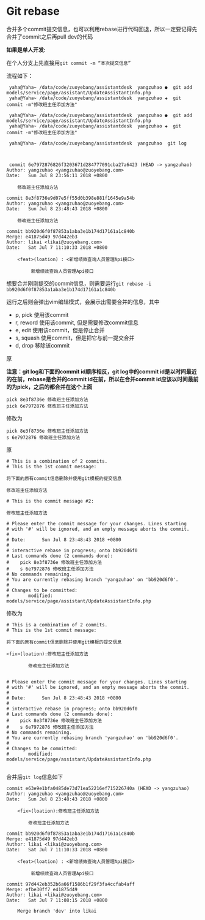 # Git rebase

合并多个commit提交信息，也可以利用rebase进行代码回退，所以一定要记得先合并了commit之后再pull dev的代码

**如果是单人开发:**

在个人分支上先直接用`git commit -m “本次提交信息”`

流程如下：


```
 yaha@Yaha~ /data/code/zuoyebang/assistantdesk  yangzuhao ●  git add models/service/page/assistant/UpdateAssistantInfo.php
 yaha@Yaha~ /data/code/zuoyebang/assistantdesk  yangzuhao ✚  git commit -m"修改班主任添加方法"
 
 yaha@Yaha~ /data/code/zuoyebang/assistantdesk  yangzuhao ●  git add models/service/page/assistant/UpdateAssistantInfo.php
 yaha@Yaha~ /data/code/zuoyebang/assistantdesk  yangzuhao ✚  git commit -m"修改班主任添加方法"
 
 yaha@Yaha~ /data/code/zuoyebang/assistantdesk  yangzuhao  git log
 
 
 
 commit 6e7972876826f3203671d284777091cba27a6423 (HEAD -> yangzuhao)
Author: yangzuhao <yangzuhao@zuoyebang.com>
Date:   Sun Jul 8 23:56:11 2018 +0800

    修改班主任添加方法

commit 8e3f8736e9d07e5ff55d0b398e881f1645e9a54b
Author: yangzuhao <yangzuhao@zuoyebang.com>
Date:   Sun Jul 8 23:48:43 2018 +0800

    修改班主任添加方法

commit bb920d6f0f87853a1aba3e1b174d17161a1c840b
Merge: e41875d49 97d442eb3
Author: likai <likai@zuoyebang.com>
Date:   Sat Jul 7 11:10:33 2018 +0800

    <feat>(loation) : <新增绩效查询人员管理Api接口>

         新增绩效查询人员管理Api接口

```

想要合并刚刚提交的commit信息，则需要运行`git rebase -i bb920d6f0f87853a1aba3e1b174d17161a1c840b`

运行之后则会弹出vim编辑模式，会展示出需要合并的信息，其中

- p, pick 使用该commit
- r, reword 使用该commit, 但是需要修改commit信息
- e, edit 使用该commit，但是停止合并
- s, squash 使用commit，但是把它与前一提交合并
- d, drop 移除该commit

原

**注意：git log和下面的commit id顺序相反，git log中的commit id是以时间最近的在前，rebase是合并的commit id在前，所以在合并commit id应该以时间最前的为pick，之后的都合并在这个上面**

``` 
pick 8e3f8736e 修改班主任添加方法
pick 6e7972876 修改班主任添加方法

```
修改为

```
pick 8e3f8736e 修改班主任添加方法
s 6e7972876 修改班主任添加方法
```

原

```
# This is a combination of 2 commits.
# This is the 1st commit message:

将下面的原有commit信息删除并使用git模板的提交信息

修改班主任添加方法

# This is the commit message #2:

修改班主任添加方法

# Please enter the commit message for your changes. Lines starting
# with '#' will be ignored, and an empty message aborts the commit.
#
# Date:      Sun Jul 8 23:48:43 2018 +0800
#
# interactive rebase in progress; onto bb920d6f0
# Last commands done (2 commands done):
#    pick 8e3f8736e 修改班主任添加方法
#    s 6e7972876 修改班主任添加方法
# No commands remaining.
# You are currently rebasing branch 'yangzuhao' on 'bb920d6f0'.
#
# Changes to be committed:
#       modified:   models/service/page/assistant/UpdateAssistantInfo.php

```

修改为

```
# This is a combination of 2 commits.
# This is the 1st commit message:

将下面的原有commit信息删除并使用git模板的提交信息

<fix>(loation):修改班主任添加方法

		修改班主任添加方法


# Please enter the commit message for your changes. Lines starting
# with '#' will be ignored, and an empty message aborts the commit.
#
# Date:      Sun Jul 8 23:48:43 2018 +0800
#
# interactive rebase in progress; onto bb920d6f0
# Last commands done (2 commands done):
#    pick 8e3f8736e 修改班主任添加方法
#    s 6e7972876 修改班主任添加方法
# No commands remaining.
# You are currently rebasing branch 'yangzuhao' on 'bb920d6f0'.
#
# Changes to be committed:
#       modified:   models/service/page/assistant/UpdateAssistantInfo.php


```

合并后`git log`信息如下

```
commit e63e9e1bfa0485de73d71ea52216ef715226740a (HEAD -> yangzuhao)
Author: yangzuhao <yangzuhao@zuoyebang.com>
Date:   Sun Jul 8 23:48:43 2018 +0800

    <fix>(loation):修改班主任添加方法

		修改班主任添加方法

commit bb920d6f0f87853a1aba3e1b174d17161a1c840b
Merge: e41875d49 97d442eb3
Author: likai <likai@zuoyebang.com>
Date:   Sat Jul 7 11:10:33 2018 +0800

    <feat>(loation) : <新增绩效查询人员管理Api接口>

         新增绩效查询人员管理Api接口

commit 97d442eb352b6a66f1586b1f29f3fa4ccfab4aff
Merge: efbe30ff7 e41875d49
Author: likai <likai@zuoyebang.com>
Date:   Sat Jul 7 11:08:15 2018 +0800

    Merge branch 'dev' into likai
```
